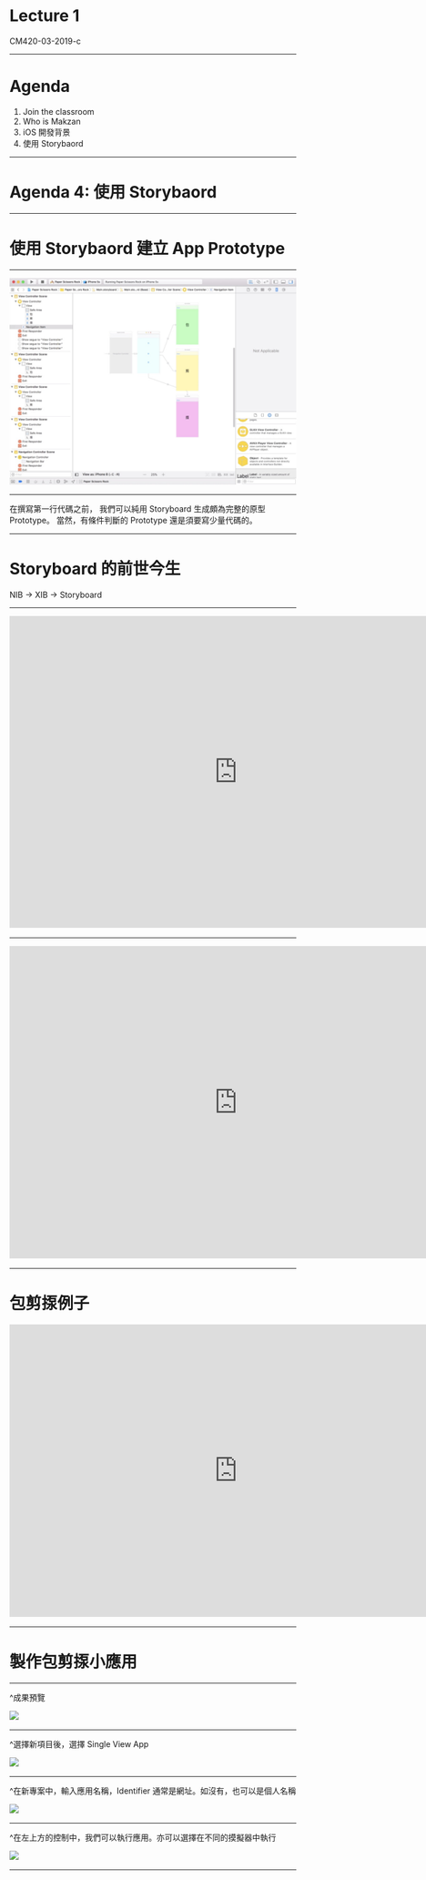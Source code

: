 # Lecture 1

CM420-03-2019-c

----

# Agenda

1. Join the classroom
2. Who is Makzan
3. iOS 開發背景
4. 使用 Storybaord

----


# Agenda 4: 使用 Storybaord

----

# 使用 Storybaord 建立 App Prototype

----

![](/slides/images/storyboard-example.jpg)

----

在撰寫第一行代碼之前，
我們可以純用 Storyboard 生成頗為完整的原型 Prototype。
當然，有條件判斷的 Prototype 還是須要寫少量代碼的。

----

# Storyboard 的前世今生

NIB → XIB → Storyboard


----

<iframe src="https://player.vimeo.com/video/293524239?color=ff9933&byline=0&portrait=0" width="800" height="548" frameborder="0" webkitallowfullscreen mozallowfullscreen allowfullscreen></iframe>


----

<iframe src="https://player.vimeo.com/video/293523608?color=ff9933&byline=0&portrait=0" width="800" height="549" frameborder="0" webkitallowfullscreen mozallowfullscreen allowfullscreen></iframe>

----

# 包剪揼例子

<iframe src="https://player.vimeo.com/video/259699882?color=ff9933&byline=0&portrait=0" width="800" height="514" frameborder="0" webkitallowfullscreen mozallowfullscreen allowfullscreen></iframe>

----

# 製作包剪揼小應用

----

^成果預覽

![](https://onionslides.com/system/media/uploads/000/000/214/original/4416-Screen_Shot_2018-03-13_at_1.43.22_AM.png)

----

^選擇新項目後，選擇 Single View App

![](https://onionslides.com/system/media/uploads/000/000/001/large/xcode-new-single-view-app.png)

----

^在新專案中，輸入應用名稱，Identifier 通常是網址。如沒有，也可以是個人名稱

![](https://onionslides.com/system/media/uploads/000/000/215/original/4456-xcode-new-project-detail.png)

----

^在左上方的控制中，我們可以執行應用。亦可以選擇在不同的摸擬器中執行

![](https://onionslides.com/system/media/uploads/000/000/216/original/4448-xcode-choose-view-controller.png)

----

